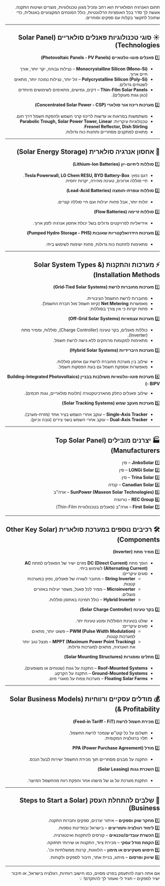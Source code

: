 <div dir="rtl">

תחום האנרגיה הסולארית הוא רחב ומכיל מגוון טכנולוגיות, מוצרים ושיטות התקנה. אעשה לך סדר בכל האופציות הרלוונטיות, כולל המונחים המקצועיים באנגלית, כדי שתוכל לתקשר בקלות עם ספקים וסוחרים.  

---

## ☀️ **סוגי טכנולוגיות פאנלים סולאריים (Solar Panel Technologies)**  

1️⃣ **פאנלים פוטו-וולטאיים (Photovoltaic Panels - PV Panels)**  

- **Monocrystalline Silicon (Mono-Si)** – נצילות גבוהה, יקר יותר, אורך חיים ארוך.  
- **Polycrystalline Silicon (Poly-Si)** – זול יותר, נצילות נמוכה יותר, מתאים לשטחים גדולים.  
- **Thin-Film Solar Panels** – דקים, גמישים, מתאימים לשימושים מיוחדים (כגון גגות מעוקלים).  

2️⃣ **מערכות ריכוז אור סולארי (Concentrated Solar Power - CSP)**  

- משתמשות במראות או עדשות לריכוז קרני השמש ולהפקת חשמל דרך חום.  
- טכנולוגיות עיקריות: **Parabolic Trough, Solar Power Tower, Linear Fresnel Reflector, Dish Stirling**.  
- מתאים למתקנים מסחריים ותחנות כוח גדולות.  

---

## 🔋 **אחסון אנרגיה סולארית (Solar Energy Storage)**  

1️⃣ **סוללות ליתיום-יון (Lithium-Ion Batteries)**  

- דגם נפוץ: **Tesla Powerwall, LG Chem RESU, BYD Battery-Box**.  
- חיי סוללה ארוכים, טעינה מהירה, יקרות יחסית.  

2️⃣ **סוללות עופרת-חומצה (Lead-Acid Batteries)**  

- זולות יותר, אבל פחות יעילות ועם חיי סוללה קצרים.  

3️⃣ **סוללות זרימה (Flow Batteries)**  

- אידיאליות לפרויקטים גדולים בשל יכולת אחסון אנרגיה לזמן ארוך.  

4️⃣ **מערכות הידרואלקטריות שאובות (Pumped Hydro Storage - PHS)**  

- מתאימות לתחנות כוח גדולות, פחות ישימות לשימוש ביתי.  

---

## ⚡ **מערכות והתקנות (Solar System Types & Installation Methods)**  

1️⃣ **מערכות מחוברות לרשת (Grid-Tied Solar Systems)**  

- מחוברות לרשת החשמל הציבורית.  
- מאפשרות **Net Metering** (קיזוז חשמל מול חברת החשמל).  
- פחות יקרות כי אין צורך בסוללות.  

2️⃣ **מערכות עצמאיות (Off-Grid Solar Systems)**  

- כוללות פאנלים, בקר טעינה (Charge Controller), סוללות, וממיר מתח (Inverter).  
- מתאימות למקומות מרוחקים ללא גישה לרשת חשמל.  

3️⃣ **מערכות היברידיות (Hybrid Solar Systems)**  

- שילוב בין מערכת מחוברת לרשת עם אחסון סוללות.  
- מאפשרות אספקת חשמל גם בעת הפסקות חשמל.  

4️⃣ **מערכות פוטו-וולטאיות משולבות בבניין (Building-Integrated Photovoltaics - BIPV)**  

- שילוב פאנלים כחלק מהארכיטקטורה (חלונות סולאריים, גגות חכמים).  

5️⃣ **מערכות מעקב שמש (Solar Tracking Systems)**  

- **Single-Axis Tracker** – עוקב אחרי השמש בציר אחד (מזרח-מערב).  
- **Dual-Axis Tracker** – עוקב אחרי השמש בשני צירים (גובה וכיוון).  

---

## 🏭 **יצרנים מובילים (Top Solar Panel Manufacturers)**  

1️⃣ **JinkoSolar** – סין  
2️⃣ **LONGi Solar** – סין  
3️⃣ **Trina Solar** – סין  
4️⃣ **Canadian Solar** – קנדה  
5️⃣ **SunPower (Maxeon Solar Technologies)** – ארה"ב  
6️⃣ **REC Group** – נורווגיה  
7️⃣ **First Solar** – ארה"ב (פאנלים בטכנולוגיית Thin-Film)  

---

## 🛠️ **רכיבים נוספים במערכת סולארית (Other Key Solar Components)**  

1️⃣ **ממיר מתח (Inverter)**  

- הופך מתח **DC (Direct Current)** מזרם ישיר של הפאנלים למתח **AC (Alternating Current)** לשימוש ביתי.  
- סוגים עיקריים:  
  - **String Inverter** – מחובר לשורה של פאנלים, נפוץ במערכות קטנות.  
  - **Microinverter** – ממיר לכל פאנל, משפר יעילות באזורים מוצלים.  
  - **Hybrid Inverter** – כולל תמיכה באחסון סוללות.  

2️⃣ **בקר טעינה (Solar Charge Controller)**  

- שולט בטעינת הסוללות ומונע טעינת יתר.  
- סוגים עיקריים:  
  - **PWM (Pulse Width Modulation)** – פשוט יותר, מתאים למערכות קטנות.  
  - **MPPT (Maximum Power Point Tracking)** – מנצל טוב יותר את האנרגיה, מתאים למערכות גדולות.  

3️⃣ **מתלים ומסגרות (Solar Mounting Structures)**  

- **Roof-Mounted Systems** – התקנה על גגות (שטוחים או משופעים).  
- **Ground-Mounted Systems** – התקנה על הקרקע.  
- **Floating Solar Farms** – מערכות צפות על מאגרי מים.  

---

## 💰 **מודלים עסקיים ורווחיות (Solar Business Models & Profitability)**  

1️⃣ **מכירת חשמל לרשת (Feed-in Tariff - FiT)**  

- תשלום על כל קוט"ש שנמכר לרשת החשמל.  
- תלוי ברגולציה המקומית.  

2️⃣ **מודל PPA (Power Purchase Agreement)**  

- התקנה על מבנים מסחריים תוך מכירת החשמל ישירות לבעל הנכס.  

3️⃣ **השכרת גגות (Solar Leasing)**  

- התקנת מערכת על גג של מישהו אחר והפקת רווח מהחשמל המיוצר.  

---

## 🚀 **שלבים להתחלת העסק (Steps to Start a Solar Business)**  

1️⃣ **מחקר שוק וספקים** – איתור יצרנים, ספקים וחברות התקנה.  
2️⃣ **לימוד רגולציה ותמריצים** – בישראל ובמדינות נוספות.  
3️⃣ **הכשרת עובדים/טכנאים** – קורסים להתקנות ואינטגרציה.  
4️⃣ **הקמת מודל עסקי** – מכירת ציוד, התקנות או שירותי תחזוקה.  
5️⃣ **חיפוש משקיעים או מימון** – הלוואות, קרנות ממשלתיות וכו'.  
6️⃣ **שיווק ופרסום** – מיתוג, בניית אתר, חיבור לספקים ולקוחות.  

---

אם אתה רוצה להתעמק בפרט מסוים, כמו חישוב רווחיות, רגולציה בישראל, או חיבור ישיר לספקים – תגיד לי ואעזור לך להתקדם! 💡
